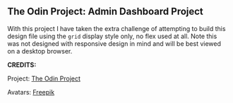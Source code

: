 ## The Odin Project: Admin Dashboard Project

With this project I have taken the extra challenge of attempting to build this design file using the `grid` display style only, no flex used at all. Note this was not designed with responsive design in mind and will be best viewed on a desktop browser.


**CREDITS:**

Project: [The Odin Project](https://www.theodinproject.com/lessons/node-path-intermediate-html-and-css-admin-dashboard)

Avatars: [Freepik](https://www.flaticon.com/free-icons/avatar)
